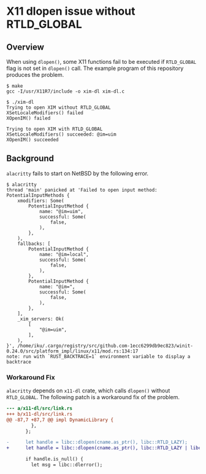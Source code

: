 # X11 dlopen issue without RTLD_GLOBAL

## Overview

When using `dlopen()`, some X11 functions fail to be executed if `RTLD_GLOBAL` flag is not set in `dlopen()` call.
The example program of this repository produces the problem.

```console
$ make
gcc -I/usr/X11R7/include -o xim-dl xim-dl.c

$ ./xim-dl
Trying to open XIM without RTLD_GLOBAL
XSetLocaleModifiers() failed
XOpenIM() failed

Trying to open XIM with RTLD_GLOBAL
XSetLocaleModifiers() succeeded: @im=uim
XOpenIM() succeeded
```

## Background

`alacritty` fails to start on NetBSD by the following error.

```console
$ alacritty
thread 'main' panicked at 'Failed to open input method: PotentialInputMethods {
    xmodifiers: Some(
        PotentialInputMethod {
            name: "@im=uim",
            successful: Some(
                false,
            ),
        },
    ),
    fallbacks: [
        PotentialInputMethod {
            name: "@im=local",
            successful: Some(
                false,
            ),
        },
        PotentialInputMethod {
            name: "@im=",
            successful: Some(
                false,
            ),
        },
    ],
    _xim_servers: Ok(
        [
            "@im=uim",
        ],
    ),
}', /home/iku/.cargo/registry/src/github.com-1ecc6299db9ec823/winit-0.24.0/src/platform_impl/linux/x11/mod.rs:134:17
note: run with `RUST_BACKTRACE=1` environment variable to display a backtrace
```

### Workaround Fix

`alacritty` depends on `x11-dl` crate, which calls `dlopen()` without `RTLD_GLOBAL`.
The following patch is a workaround fix of the problem.

```diff
--- a/x11-dl/src/link.rs
+++ b/x11-dl/src/link.rs
@@ -87,7 +87,7 @@ impl DynamicLibrary {
         },
       };

-      let handle = libc::dlopen(cname.as_ptr(), libc::RTLD_LAZY);
+      let handle = libc::dlopen(cname.as_ptr(), libc::RTLD_LAZY | libc::RTLD_GLOBAL);

       if handle.is_null() {
         let msg = libc::dlerror();
```
